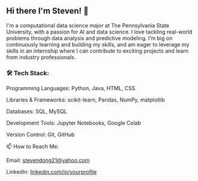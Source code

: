 ## Hi there I'm Steven! 👋
I'm a computational data science major at The Pennsylvania State University, with a passion for AI and data science. I love tackling real-world problems through data analysis and predictive modeling. I’m big on continuously learning and building my skills, and am eager to leverage my skills in an internship where I can contribute to exciting projects and learn from industry professionals.

### 🛠 Tech Stack:
Programming Languages: Python, Java, HTML, CSS
 
Libraries & Frameworks: scikit-learn, Pandas, NumPy, matplotlib

Databases: SQL, MySQL

Development Tools: Jupyter Notebooks, Google Colab

Version Control: Git, GitHub

📫 How to Reach Me:

Email: stevendong21@yahoo.com

LinkedIn: [linkedin.com/in/yourprofile](https://www.linkedin.com/in/steven-dong-221095276/)
<!--
**stevendong22/stevendong22** is a ✨ _special_ ✨ repository because its `README.md` (this file) appears on your GitHub profile.

Here are some ideas to get you started:

- 🔭 I’m currently working on ...
- 🌱 I’m currently learning ...
- 👯 I’m looking to collaborate on ...
- 🤔 I’m looking for help with ...
- 💬 Ask me about ...
- 📫 How to reach me: ...
- 😄 Pronouns: ...
- ⚡ Fun fact: ...
-->
